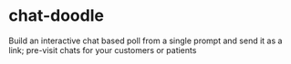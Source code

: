 # chat-doodle
Build an interactive chat based poll from a single prompt and send it as a link; pre-visit chats for your customers or patients
